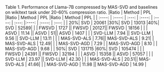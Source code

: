Table 1. Performance of Llama-7B compressed by MAS-SVD and baselines on wikitext task under 20-60% compression ratio.
|Ratio | Method | PPL |Ratio | Method | PPL |Ratio | Method | PPL |
| :----: | :----: | :---: | :----: | :----: | :---: |:----: | :----: | :---: |
| 20%| SVD | 20061 |30%| SVD | 13013 |40%| SVD | 52589|
| | FWSVD | 1727 || FWSVD | 20127|| FWSVD | 18156 |
| | ASVD | 11.14 || ASVD | 51|| ASVD | 1407 |
| | SVD-LLM | 7.94 || SVD-LLM | 9.56 || SVD-LLM | 13.11 |
| | MAS-SVD-ALS | 7.76|| MAS-SVD-ALS | 9.21| | MAS-SVD-ALS | 12.49|
| | MAS-SVD-AGD | 7.29 | | MAS-SVD-AGD | 8.10 | | MAS-SVD-AGD | 9.68 |
| 50%| SVD | 131715 |60%| SVD | 105474 |
| | FWSVD | 24391 || FWSVD | 32194 |
| | ASVD | 15358 || ASVD | 57057 |
| | SVD-LLM | 23.97 || SVD-LLM | 42.30 |
| | MAS-SVD-ALS | 20.51|| MAS-SVD-ALS | 41.66|
| | MAS-SVD-AGD | 11.98 || MAS-SVD-AGD | 14.99 |
